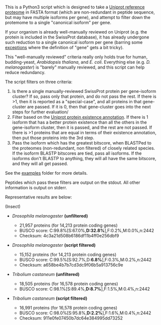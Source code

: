 This is a Python3 script which is designed to take a [Uniprot reference proteome](https://www.uniprot.org/help/reference_proteome) in FASTA format (which are non-redundant in peptide sequence, but may have multiple isoforms per gene), and attempt to filter down the protemome to a single "canonical isoform" per gene.

If your organism is already well-manually reviewed on Uniprot (e.g. the protein is included in the SwissProt database), it has already undergone such reduction to a single canonical isoform per gene (barring some [exceptions](https://www.uniprot.org/help/canonical_and_isoforms) where the definition of "gene" gets a bit tricky). 

This "well-manually reviewed" criteria really only holds true for human, budding-yeast, *Arabidopsis thaliana*, and *E. coli*.  Everything else (e.g. *D. melanogaster*) is "barely" manually reviewed, and this script can help reduce redundancy.

The script filters on three criteria:

 1. Is there a single manually-reviewed SwissProt protein per gene-isoform cluster? If so, pass only that protein, and do not pass the rest.  If there is >1, then it is reported as a "special-case", and all proteins in that gene-cluster are passed.  If it is 0, then that gene-cluster goes into the next steps for further evaluation/
 2. Filter based on the [Uniprot protein existence annotation](https://www.uniprot.org/help/protein_existence). If there is 1 isoform that has a better protein existence than all the others in the gene-isoform cluster, then it is passed, and the rest are not passed. If there is >1 proteins that are equal in terms of their existence annotation, then put those proteins into the 3rd step.
 3. Pass the isoform which has the greatest bitscore, when BLASTPed to the proteomes (non-redundant, non filtered) of closely related species. If the isoform BLASTP bitscores are tied, pass all isoforms. If the isoforms don't BLASTP to anything, they will all have the same bitscore, and they will all get passed.

See the [examples](examples) folder for more details.

Peptides which pass these filters are output on the stdout. All other information is output on stderr.

Representative results are below:

(Insect)

* *Drosophila melanogaster* **(unfiltered)**
  * 21,957 proteins (for 14,213 protein coding genes)
  * BUSCO score: C:99.8%[S:67.0%,**D:32.8%**],F:0.2%,M:0.0%,n:2442
  * Checksum: 4c3a21d508b6186df11b4ff0e256dbf9
  
* *Drosophila melanogaster* **(script filtered)**
  * 15,152 proteins (for 14,213 protein coding genes)
  * BUSCO score: C:99.5%[S:92.7%,D:**6.8%**],F:0.3%,M:0.2%,n:2442
  * Checksum: a658be4b7b7cd3dc9f06b5a913756c9e

* *Tribolium castaneum* **(unfiltered)**
  * 18,505 proteins (for 16,578 protein coding genes)
  * BUSCO score: C:98.1%[S:89.4%,**D:8.7%**],F:1.5%,M:0.4%,n:2442

* *Tribolium castaneum* **(script filtered)**
  * 16,991 proteins (for 16,578 protein coding genes)
  * BUSCO score: C:98.0%[S:95.8%,**D:2.2%**],F:1.6%,M:0.4%,n:2442
  * Checksum: 911e0fe07450b7dc64e384995dd73252

 
